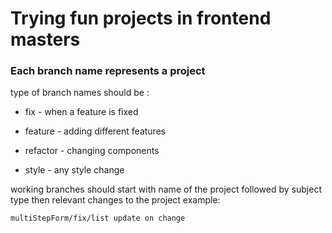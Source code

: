 # Trying fun projects in frontend masters

### Each branch name represents a project

type of branch names should be :

- fix - when a feature is fixed

- feature - adding different features

- refactor - changing components

- style - any style change

working branches should start with name of the project followed by subject type
then relevant changes to the project
example:

    multiStepForm/fix/list update on change
